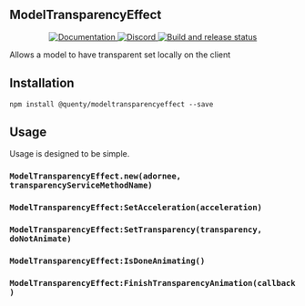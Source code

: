 ## ModelTransparencyEffect
<div align="center">
  <a href="http://quenty.github.io/api/">
    <img src="https://img.shields.io/badge/docs-website-green.svg" alt="Documentation" />
  </a>
  <a href="https://discord.gg/mhtGUS8">
    <img src="https://img.shields.io/badge/discord-nevermore-blue.svg" alt="Discord" />
  </a>
  <a href="https://github.com/Quenty/NevermoreEngine/actions">
    <img src="https://github.com/Quenty/NevermoreEngine/actions/workflows/build.yml/badge.svg" alt="Build and release status" />
  </a>
</div>

Allows a model to have transparent set locally on the client

## Installation
```
npm install @quenty/modeltransparencyeffect --save
```

## Usage
Usage is designed to be simple.

### `ModelTransparencyEffect.new(adornee, transparencyServiceMethodName)`

### `ModelTransparencyEffect:SetAcceleration(acceleration)`

### `ModelTransparencyEffect:SetTransparency(transparency, doNotAnimate)`

### `ModelTransparencyEffect:IsDoneAnimating()`

### `ModelTransparencyEffect:FinishTransparencyAnimation(callback)`


